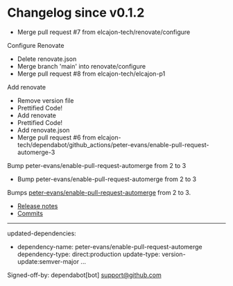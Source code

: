 # Changelog since v0.1.2
- Merge pull request #7 from elcajon-tech/renovate/configure

Configure Renovate 
- Delete renovate.json 
- Merge branch 'main' into renovate/configure 
- Merge pull request #8 from elcajon-tech/elcajon-p1

Add renovate 
- Remove version file 
- Prettified Code! 
- Add renovate 
- Prettified Code! 
- Add renovate.json 
- Merge pull request #6 from elcajon-tech/dependabot/github_actions/peter-evans/enable-pull-request-automerge-3

Bump peter-evans/enable-pull-request-automerge from 2 to 3 
- Bump peter-evans/enable-pull-request-automerge from 2 to 3

Bumps [peter-evans/enable-pull-request-automerge](https://github.com/peter-evans/enable-pull-request-automerge) from 2 to 3.
- [Release notes](https://github.com/peter-evans/enable-pull-request-automerge/releases)
- [Commits](https://github.com/peter-evans/enable-pull-request-automerge/compare/v2...v3)

---
updated-dependencies:
- dependency-name: peter-evans/enable-pull-request-automerge
  dependency-type: direct:production
  update-type: version-update:semver-major
...

Signed-off-by: dependabot[bot] <support@github.com> 
